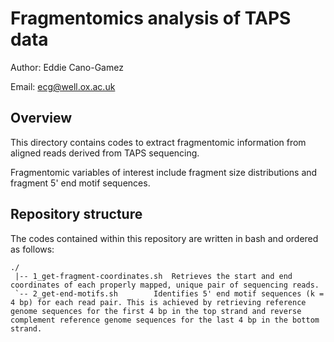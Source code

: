 # Fragmentomics analysis of TAPS data

Author:		Eddie Cano-Gamez

Email:		ecg@well.ox.ac.uk


## Overview

This directory contains codes to extract fragmentomic information from aligned reads derived from TAPS sequencing.

Fragmentomic variables of interest include fragment size distributions and fragment 5' end motif sequences.


## Repository structure

The codes contained within this repository are written in bash and ordered as follows:

```
./
 |-- 1_get-fragment-coordinates.sh	Retrieves the start and end coordinates of each properly mapped, unique pair of sequencing reads.
 `-- 2_get-end-motifs.sh		Identifies 5' end motif sequences (k = 4 bp) for each read pair. This is achieved by retrieving reference genome sequences for the first 4 bp in the top strand and reverse complement reference genome sequences for the last 4 bp in the bottom strand.
```

